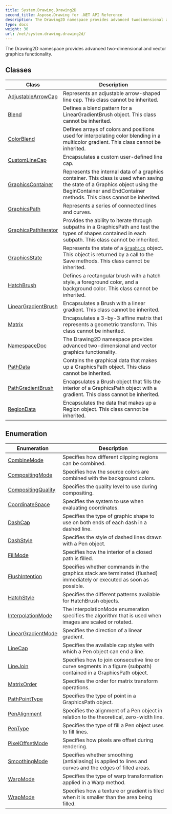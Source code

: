 ```yaml
---
title: System.Drawing.Drawing2D
second_title: Aspose.Drawing for .NET API Reference
description: The Drawing2D namespace provides advanced twodimensional and vector graphics functionality
type: docs
weight: 30
url: /net/system.drawing.drawing2d/
---
```

The Drawing2D namespace provides advanced two-dimensional and vector graphics functionality.

## Classes

| Class | Description |
| --- | --- |
| [AdjustableArrowCap](./adjustablearrowcap/) | Represents an adjustable arrow-shaped line cap. This class cannot be inherited. |
| [Blend](./blend/) | Defines a blend pattern for a LinearGradientBrush object. This class cannot be inherited. |
| [ColorBlend](./colorblend/) | Defines arrays of colors and positions used for interpolating color blending in a multicolor gradient. This class cannot be inherited. |
| [CustomLineCap](./customlinecap/) | Encapsulates a custom user-defined line cap. |
| [GraphicsContainer](./graphicscontainer/) | Represents the internal data of a graphics container. This class is used when saving the state of a Graphics object using the BeginContainer and EndContainer methods. This class cannot be inherited. |
| [GraphicsPath](./graphicspath/) | Represents a series of connected lines and curves. |
| [GraphicsPathIterator](./graphicspathiterator/) | Provides the ability to iterate through subpaths in a GraphicsPath and test the types of shapes contained in each subpath. This class cannot be inherited. |
| [GraphicsState](./graphicsstate/) | Represents the state of a [`Graphics`](../system.drawing/graphics/) object. This object is returned by a call to the Save methods. This class cannot be inherited. |
| [HatchBrush](./hatchbrush/) | Defines a rectangular brush with a hatch style, a foreground color, and a background color. This class cannot be inherited. |
| [LinearGradientBrush](./lineargradientbrush/) | Encapsulates a Brush with a linear gradient. This class cannot be inherited. |
| [Matrix](./matrix/) | Encapsulates a 3-by-3 affine matrix that represents a geometric transform. This class cannot be inherited. |
| [NamespaceDoc](./namespacedoc/) | The Drawing2D namespace provides advanced two-dimensional and vector graphics functionality. |
| [PathData](./pathdata/) | Contains the graphical data that makes up a GraphicsPath object. This class cannot be inherited. |
| [PathGradientBrush](./pathgradientbrush/) | Encapsulates a Brush object that fills the interior of a GraphicsPath object with a gradient. This class cannot be inherited. |
| [RegionData](./regiondata/) | Encapsulates the data that makes up a Region object. This class cannot be inherited. |
## Enumeration

| Enumeration | Description |
| --- | --- |
| [CombineMode](./combinemode/) | Specifies how different clipping regions can be combined. |
| [CompositingMode](./compositingmode/) | Specifies how the source colors are combined with the background colors. |
| [CompositingQuality](./compositingquality/) | Specifies the quality level to use during compositing. |
| [CoordinateSpace](./coordinatespace/) | Specifies the system to use when evaluating coordinates. |
| [DashCap](./dashcap/) | Specifies the type of graphic shape to use on both ends of each dash in a dashed line. |
| [DashStyle](./dashstyle/) | Specifies the style of dashed lines drawn with a Pen object. |
| [FillMode](./fillmode/) | Specifies how the interior of a closed path is filled. |
| [FlushIntention](./flushintention/) | Specifies whether commands in the graphics stack are terminated (flushed) immediately or executed as soon as possible. |
| [HatchStyle](./hatchstyle/) | Specifies the different patterns available for HatchBrush objects. |
| [InterpolationMode](./interpolationmode/) | The InterpolationMode enumeration specifies the algorithm that is used when images are scaled or rotated. |
| [LinearGradientMode](./lineargradientmode/) | Specifies the direction of a linear gradient. |
| [LineCap](./linecap/) | Specifies the available cap styles with which a Pen object can end a line. |
| [LineJoin](./linejoin/) | Specifies how to join consecutive line or curve segments in a figure (subpath) contained in a GraphicsPath object. |
| [MatrixOrder](./matrixorder/) | Specifies the order for matrix transform operations. |
| [PathPointType](./pathpointtype/) | Specifies the type of point in a GraphicsPath object. |
| [PenAlignment](./penalignment/) | Specifies the alignment of a Pen object in relation to the theoretical, zero-width line. |
| [PenType](./pentype/) | Specifies the type of fill a Pen object uses to fill lines. |
| [PixelOffsetMode](./pixeloffsetmode/) | Specifies how pixels are offset during rendering. |
| [SmoothingMode](./smoothingmode/) | Specifies whether smoothing (antialiasing) is applied to lines and curves and the edges of filled areas. |
| [WarpMode](./warpmode/) | Specifies the type of warp transformation applied in a Warp method. |
| [WrapMode](./wrapmode/) | Specifies how a texture or gradient is tiled when it is smaller than the area being filled. |


